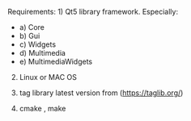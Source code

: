 
Requirements:
1)
    Qt5 library framework. Especially:
-    a) Core 
-    b) Gui 
-    c) Widgets 
-    d) Multimedia 
-    e) MultimediaWidgets

2) Linux or MAC OS

3) tag library latest version from (https://taglib.org/)

4) cmake , make

